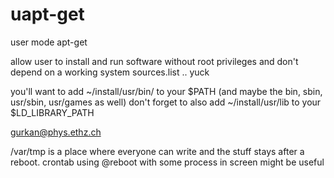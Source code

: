 # uapt-get
user mode apt-get

allow user to install and run software without root privileges
and don't depend on a working system sources.list .. yuck

you'll want to add ~/install/usr/bin/ to your $PATH (and maybe the bin,
sbin, usr/sbin, usr/games as well)
don't forget to also add ~/install/usr/lib to your $LD_LIBRARY_PATH

gurkan@phys.ethz.ch

/var/tmp is a place where everyone can write and the stuff stays after
a reboot. crontab using @reboot with some process in screen might be
useful
